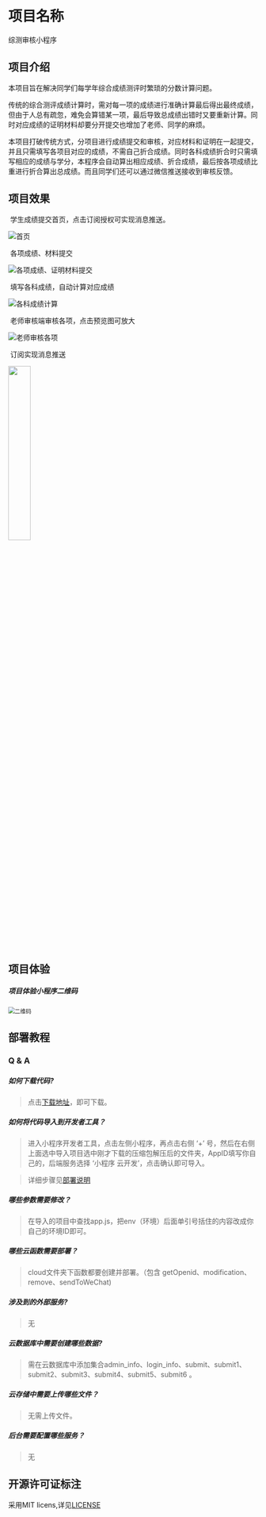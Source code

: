# 项目名称  

综测审核小程序  

## 项目介绍  

本项目旨在解决同学们每学年综合成绩测评时繁琐的分数计算问题。

传统的综合测评成绩计算时，需对每一项的成绩进行准确计算最后得出最终成绩，但由于人总有疏忽，难免会算错某一项，最后导致总成绩出错时又要重新计算。同时对应成绩的证明材料却要分开提交也增加了老师、同学的麻烦。

本项目打破传统方式，分项目进行成绩提交和审核，对应材料和证明在一起提交，并且只需填写各项目对应的成绩，不需自己折合成绩。同时各科成绩折合时只需填写相应的成绩与学分，本程序会自动算出相应成绩、折合成绩，最后按各项成绩比重进行折合算出总成绩。而且同学们还可以通过微信推送接收到审核反馈。

## 项目效果  

​      学生成绩提交首页，点击订阅授权可实现消息推送。  

![首页](./image/1.png)

​      各项成绩、材料提交

![各项成绩、证明材料提交](./image/2.png)

​    填写各科成绩，自动计算对应成绩

![各科成绩计算](./image/3.png)

​      老师审核端审核各项，点击预览图可放大  

![老师审核各项](./image/4.png)

​       订阅实现消息推送

<img src="./image/5.jpg" width=30% height=30%>



## 项目体验  

##### 项目体验小程序二维码  

<img src="./image/6.png" alt="二维码" style="zoom:80%;" />

## 部署教程  

### Q & A  

##### 如何下载代码?

> 点击[下载地址](https://github.com/loveleaves/loveleaves-wechat_miniprogram_The-Comprehensive-evalution/archive/master.zip)，即可下载。

##### 如何将代码导入到开发者工具？

> 进入小程序开发者工具，点击左侧小程序，再点击右侧 ‘+’ 号，然后在右侧上面选中导入项目选中刚才下载的压缩包解压后的文件夹，AppID填写你自己的，后端服务选择 ‘小程序 云开发’，点击确认即可导入。

> 详细步骤见[部署说明](./deployment.md)

##### 哪些参数需要修改？

> 在导入的项目中查找app.js，把env（环境）后面单引号括住的内容改成你自己的环境ID即可。

##### 哪些云函数需要部署？

> cloud文件夹下函数都要创建并部署。（包含 getOpenid、modification、remove、sendToWeChat)

##### 涉及到的外部服务?

> 无

##### 云数据库中需要创建哪些数据?

> 需在云数据库中添加集合admin_info、login_info、submit、submit1、submit2、submit3、submit4、submit5、submit6 。

##### 云存储中需要上传哪些文件？

> 无需上传文件。

##### 后台需要配置哪些服务？

> 无

## 开源许可证标注  

采用MIT licens,详见[LICENSE](./LICENSE)
